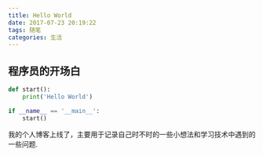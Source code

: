 ```yaml
---
title: Hello World
date: 2017-07-23 20:19:22
tags: 随笔
categories: 生活
---
```


## 程序员的开场白

``` python
def start():
    print('Hello World')

if __name__ == '__main__':
    start()
```

我的个人博客上线了，主要用于记录自己时不时的一些小想法和学习技术中遇到的一些问题.